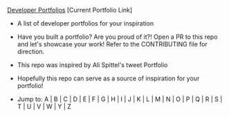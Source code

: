 [Developer Portfolios](https://github.com/emmabostian/developer-portfolios)
[Current Portfolio Link] 
- A list of developer portfolios for your inspiration

- Have you built a portfolio? Are you proud of it?! Open a PR to this repo and let's showcase your work! Refer to the CONTRIBUTING file for direction.

- This repo was inspired by Ali Spittel's tweet Portfolio

- Hopefully this repo can serve as a source of inspiration for your portfolio!

- Jump to: A | B | C | D | E | F | G | H | I | J | K | L | M | N | O | P | Q | R | S | T | U | V | W | Y | Z
